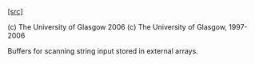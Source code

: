 [[src]](https://github.com/ghc/ghc/tree/master/compiler/utils/StringBuffer.hs)

(c) The University of Glasgow 2006
(c) The University of Glasgow, 1997-2006


Buffers for scanning string input stored in external arrays.
